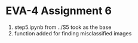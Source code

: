 # EVA-4 Assignment 6
1. step5.ipynb from ../S5 took as the base
2. function added for finding misclassified images

